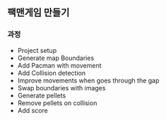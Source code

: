 ## 팩맨게임 만들기

### 과정

- Project setup
- Generate map Boundaries
- Add Pacman with movement
- Add Collision detection
- Improve movements when goes through the gap
- Swap boundaries with images
- Generate pellets
- Remove pellets on collision
- Add score
